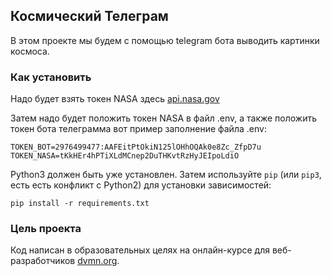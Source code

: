 ## Космический Телеграм

В этом проекте мы будем с помощью telegram бота выводить картинки космоса.

### Как установить

Надо будет взять токен NASA здесь [api.nasa.gov](https://api.nasa.gov/)

Затем надо будет положить токен NASA в файл .env, а также положить токен бота телеграмма вот пример заполнение файла .env:

```
TOKEN_BOT=2976499477:AAFEitPtOkiN125lOHhOQAk0e8Zc_ZfpD7u
TOKEN_NASA=tKkHEr4hPTiXLdMCnep2DuTHKvtRzHyJEIpoLdiO
```

Python3 должен быть уже установлен. Затем используйте `pip` (или `pip3`, есть есть конфликт с Python2) для установки зависимостей:

```pip install -r requirements.txt```

### Цель проекта

Код написан в образовательных целях на онлайн-курсе для веб-разработчиков [dvmn.org](https://dvmn.org/).